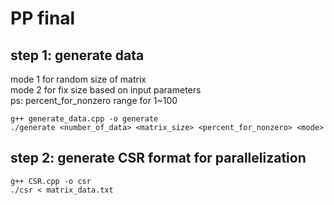# PP final
## step 1: generate data  
mode 1 for random size of matrix  
mode 2 for fix size based on input parameters  
ps: percent_for_nonzero range for 1~100  
```
g++ generate_data.cpp -o generate
./generate <number_of_data> <matrix_size> <percent_for_nonzero> <mode>
```
## step 2: generate CSR format for parallelization
```
g++ CSR.cpp -o csr
./csr < matrix_data.txt
```

